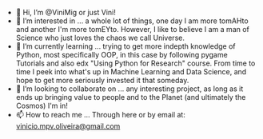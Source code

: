 - 👋 Hi, I’m @ViniMig or just Vini!
- 👀 I’m interested in ... a whole lot of things, one day I am more tomAHto and another I'm more tomEYto. However, I like to believe I am a man of Science who just loves the chaos we call Universe. 
- 🌱 I’m currently learning ... trying to get more indepth knowledge of Python, most specifically OOP, in this case by following pygame Tutorials and also edx "Using Python for Research" course. From time to time I peek into what's up in Machine Learning and Data Science, and hope to get more seriously invested it that someday.
- 💞️ I’m looking to collaborate on ... any interesting project, as long as it ends up bringing value to people and to the Planet (and ultimately the Cosmos) I'm in!
- 📫 How to reach me ... Through here or by email at: vinicio.mpv.oliveira@gmail.com

<!---
ViniMig/ViniMig is a ✨ special ✨ repository because its `README.md` (this file) appears on your GitHub profile.
You can click the Preview link to take a look at your changes.
--->
